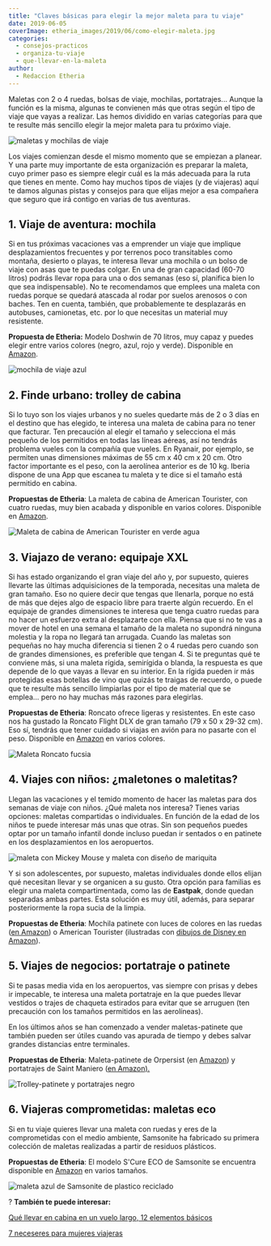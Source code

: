 ```yaml
---
title: "Claves básicas para elegir la mejor maleta para tu viaje"
date: 2019-06-05
coverImage: etheria_images/2019/06/como-elegir-maleta.jpg
categories: 
  - consejos-practicos
  - organiza-tu-viaje
  - que-llevar-en-la-maleta
author: 
  - Redaccion Etheria
---
```


Maletas con 2 o 4 ruedas, bolsas de viaje, mochilas, portatrajes... Aunque la función es 
la misma, algunas te convienen más que otras según el tipo de viaje que vayas a 
realizar. Las hemos dividido en varias categorías para que te resulte más sencillo 
elegir la mejor maleta para tu próximo viaje. 

![maletas y mochilas de viaje](etheria_images/2019/06/como-elegir-maleta.jpg "Elegir la maleta es el primer paso de comenzar a prepara un viaje.")

Los viajes comienzan desde el mismo momento que se empiezan a planear. Y una parte muy 
importante de esta organización es preparar la maleta, cuyo primer paso es siempre 
elegir cuál es la más adecuada para la ruta que tienes en mente. Como hay muchos tipos 
de viajes (y de viajeras) aquí te damos algunas pistas y consejos para que elijas mejor 
a esa compañera que seguro que irá contigo en varias de tus aventuras. 

## 1\. Viaje de aventura: mochila

Si en tus próximas vacaciones vas a emprender un viaje que implique desplazamientos 
frecuentes y por terrenos poco transitables como montaña, desierto o playas, te interesa 
llevar una mochila o un bolso de viaje con asas que te puedas colgar. En una de gran 
capacidad (60-70 litros) podrás llevar ropa para una o dos semanas (eso sí, planifica 
bien lo que sea indispensable). No te recomendamos que emplees una maleta con ruedas 
porque se quedará atascada al rodar por suelos arenosos o con baches. Ten en cuenta, 
también, que probablemente te desplazarás en autobuses, camionetas, etc. por lo que 
necesitas un material muy resistente. 

**Propuesta de Etheria:** Modelo Doshwin de 70 litros, muy capaz y puedes elegir entre 
varios colores (negro, azul, rojo y verde). Disponible en [Amazon](https://amzn.to/3RsoHqc). 

![mochila de viaje azul](etheria_images/2019/06/maleta-viaje-mochila-trekking.jpg "Mochila de viaje de 70 litros de capacidad disponible en © Amazon.")

## 2\. Finde urbano: trolley de cabina

Si lo tuyo son los viajes urbanos y no sueles quedarte más de 2 o 3 días en el destino 
que has elegido, te interesa una maleta de cabina para no tener que facturar. Ten 
precaución al elegir el tamaño y selecciona el más pequeño de los permitidos en todas 
las líneas aéreas, así no tendrás problema vueles con la compañía que vueles. En 
Ryanair, por ejemplo, se permiten unas dimensiones máximas de 55 cm x 40 cm x 20 cm. 
Otro factor importante es el peso, con la aerolínea anterior es de 10 kg. Iberia dispone 
de una App que escanea tu maleta y te dice si el tamaño está permitido en cabina. 

**Propuestas de Etheria**: La maleta de cabina de American Tourister, con cuatro ruedas, 
muy bien acabada y disponible en varios colores. Disponible en [Amazon](https://amzn.to/3LvRaYs). 

![Maleta de cabina de American Tourister en verde agua](etheria_images/2019/06/maleta-cabina-american-tourister.jpg "Maleta de cabina de American Tourister. © Amazon.")

## 3\. Viajazo de verano: equipaje XXL

Si has estado organizando el gran viaje del año y, por supuesto, quieres llevarte las 
últimas adquisiciones de la temporada, necesitas una maleta de gran tamaño. Eso no 
quiere decir que tengas que llenarla, porque no está de más que dejes algo de espacio 
libre para traerte algún recuerdo. En el equipaje de grandes dimensiones te interesa que 
tenga cuatro ruedas para no hacer un esfuerzo extra al desplazarte con ella. Piensa que 
si no te vas a mover de hotel en una semana el tamaño de la maleta no supondrá ninguna 
molestia y la ropa no llegará tan arrugada. Cuando las maletas son pequeñas no hay mucha 
diferencia si tienen 2 o 4 ruedas pero cuando son de grandes dimensiones, es preferible 
que tengan 4. Si te preguntas qué te conviene más, si una maleta rígida, semirígida o 
blanda, la respuesta es que depende de lo que vayas a llevar en su interior. En la 
rígida pueden ir más protegidas esas botellas de vino que quizás te traigas de recuerdo, 
o puede que te resulte más sencillo limpiarlas por el tipo de material que se emplea... 
pero no hay muchas más razones para elegirlas. 

**Propuestas de Etheria**: Roncato ofrece ligeras y resistentes. En este caso nos ha 
gustado la Roncato Flight DLX de gran tamaño (79 x 50 x 29-32 cm). Eso sí, tendrás que 
tener cuidado si viajas en avión para no pasarte con el peso. Disponible en [Amazon](https://amzn.to/46mAn1N) 
en varios colores. 

![Maleta Roncato fucsia](etheria_images/2019/06/maleta-roncato-fucsia.jpg "Maleta Roncato fucsia disponible en © Amazon.")

## 4\. Viajes con niños: ¿maletones o maletitas?

Llegan las vacaciones y el temido momento de hacer las maletas para dos semanas de viaje 
con niños. ¿Qué maleta nos interesa? Tienes varias opciones: maletas compartidas o 
individuales. En función de la edad de los niños te puede interesar más unas que otras. 
Sin son pequeños puedes optar por un tamaño infantil donde incluso puedan ir sentados o 
en patinete en los desplazamientos en los aeropuertos. 

![maleta con Mickey Mouse y maleta con diseño de mariquita](etheria_images/2019/06/maletas-ninos.jpg "Divertidas maletas para niños disponibles en © Amazon.")

Y si son adolescentes, por supuesto, maletas individuales donde ellos elijan qué 
necesitan llevar y se organicen a su gusto. Otra opción para familias es elegir una 
maleta compartimentada, como las de **Eastpak**, donde quedan separadas ambas partes. 
Esta solución es muy útil, además, para separar posteriormente la ropa sucia de la 
limpia. 

**Propuestas de Etheria**: Mochila patinete con luces de colores en las ruedas ([en 
Amazon](https://amzn.to/3Ls1Qaj)) o American Tourister (ilustradas con [dibujos de 
Disney en Amazon](https://amzn.to/3Put950)). 

## 5\. Viajes de negocios: portatraje o patinete

Si te pasas media vida en los aeropuertos, vas siempre con prisas y debes ir impecable, 
te interesa una maleta portatraje en la que puedes llevar vestidos o trajes de chaqueta 
estirados para evitar que se arruguen (ten precaución con los tamaños permitidos en las 
aerolíneas). 

En los últimos años se han comenzado a vender maletas-patinete que también pueden ser 
útiles cuando vas apurada de tiempo y debes salvar grandes distancias entre terminales. 

**Propuestas de Etheria**: Maleta-patinete de Orpersist (en [Amazon](https://amzn.to/3t7Lopo)) 
y portatrajes de Saint Maniero ([en Amazon).](https://amzn.to/2JSyEeD) 

![Trolley-patinete y portatrajes negro](etheria_images/2019/06/maleta-patinete-portatrajes.jpg "Trolley-patinete y portatrajes, disponibles en © Amazon.")

## 6\. Viajeras comprometidas: maletas eco

Si en tu viaje quieres llevar una maleta con ruedas y eres de la comprometidas con el 
medio ambiente, Samsonite ha fabricado su primera colección de maletas realizadas a 
partir de residuos plásticos. 

**Propuestas de Etheria**: El modelo S'Cure ECO de Samsonite se encuentra disponible en [Amazon](https://amzn.to/3PpQOUq) 
en varios tamaños. 

![maleta azul de Samsonite de plastico reciclado](etheria_images/2019/06/maleta-sostenible-samsonite.jpg "Modelo ecosostenible de Samsonite que se puede comprar en © Amazon.")

? **También te puede interesar:** 

[Qué llevar en cabina en un vuelo largo, 12 elementos 
básicos](https://etheriamagazine.com/2023/07/14/que-llevar-en-cabina/) 

[7 neceseres para mujeres 
viajeras](https://etheriamagazine.com/2019/10/10/10-neceseres-viaje-o-regalos-para-mujeres-viajeras/)
